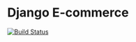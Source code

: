 # Django E-commerce

[![Build Status](https://travis-ci.org/John-E5/john-ecommerce.svg?branch=master)](https://travis-ci.org/John-E5/john-ecommerce)